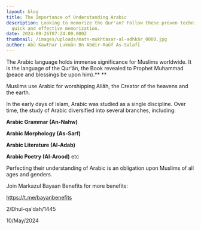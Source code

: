 ```yaml
---
layout: blog
title: The Importance of Understanding Arabic
description: Looking to memorize the Qur'an? Follow these proven techniques for
  quick and effective memorization.
date: 2024-09-26T07:24:00.000Z
thumbnail: /images/uploads/matn-mukhtasar-al-adhkār_0000.jpg
author: Abū Kawthar Lukmān Bn Abdir-Raūf As-Salafī
---
```


The Arabic language holds immense significance for Muslims worldwide. It is the language of the Qur'ān, the Book revealed to Prophet Muhammad (peace and blessings be upon him).\*\* \*\*

Muslims use Arabic for worshipping Allāh, the Creator of the heavens and the earth.

In the early days of Islam, Arabic was studied as a single discipline. Over time, the study of Arabic diversified into several branches, including:

**Arabic Grammar (An-Nahw)**

**Arabic Morphology (As-Sarf)**

**Arabic Literature (Al-Adab)**

**Arabic Poetry (Al-Arood)** etc

Perfecting their understanding of Arabic is an obligation upon Muslims of all ages and genders.

Join Markazul Bayaan Benefits for more benefits:

https://t.me/bayanbenefits

2/Dhul-qa'dah/1445

10/May/2024
